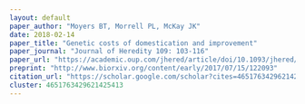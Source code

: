 ```yaml
---
layout: default
paper_author: "Moyers BT, Morrell PL, McKay JK"
date: 2018-02-14
paper_title: "Genetic costs of domestication and improvement"
paper_journal: "Journal of Heredity 109: 103-116"
paper_url: "https://academic.oup.com/jhered/article/doi/10.1093/jhered/esx069/4064635/Genetic-costs-of-domestication-and-improvement"
preprint: "http://www.biorxiv.org/content/early/2017/07/15/122093"
citation_url: "https://scholar.google.com/scholar?cites=4651763429621425413&as_sdt=5,24&sciodt=0,24&hl=en"
cluster: 4651763429621425413
---
```

